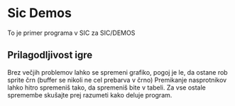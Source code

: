 # Sic Demos
To je primer programa v SIC za SIC/DEMOS
## Prilagodljivost igre
Brez večjih problemov lahko se spremeni grafiko, pogoj je le, da ostane rob sprite črn (buffer se nikoli ne cel prebarva v črno)
Premikanje nasprotnikov lahko hitro spremeniš tako, da spremeniš bite v tabeli.
Za vse ostale spremembe skušajte prej razumeti kako deluje program.